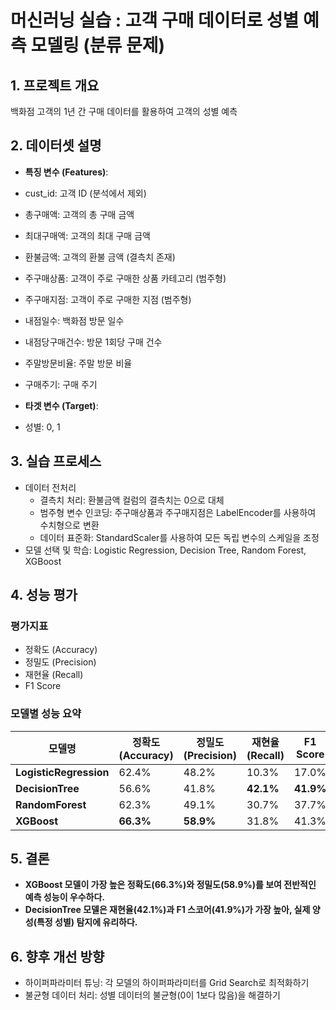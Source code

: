 # 머신러닝 실습 : 고객 구매 데이터로 성별 예측 모델링 (분류 문제)

## 1. 프로젝트 개요
백화점 고객의 1년 간 구매 데이터를 활용하여 고객의 성별 예측

## 2. 데이터셋 설명
- **특징 변수 (Features)**:
- cust_id: 고객 ID (분석에서 제외)
- 총구매액: 고객의 총 구매 금액
- 최대구매액: 고객의 최대 구매 금액
- 환불금액: 고객의 환불 금액 (결측치 존재)
- 주구매상품: 고객이 주로 구매한 상품 카테고리 (범주형)
- 주구매지점: 고객이 주로 구매한 지점 (범주형)
- 내점일수: 백화점 방문 일수
- 내점당구매건수: 방문 1회당 구매 건수
- 주말방문비율: 주말 방문 비율
- 구매주기: 구매 주기

- **타겟 변수 (Target)**:
- 성별: 0, 1

## 3. 실습 프로세스
- 데이터 전처리
    - 결측치 처리: 환불금액 컬럼의 결측치는 0으로 대체
    - 범주형 변수 인코딩: 주구매상품과 주구매지점은 LabelEncoder를 사용하여 수치형으로 변환
    - 데이터 표준화: StandardScaler를 사용하여 모든 독립 변수의 스케일을 조정
- 모델 선택 및 학습: Logistic Regression, Decision Tree, Random Forest, XGBoost

## 4. 성능 평가

### 평가지표

- 정확도 (Accuracy)  
- 정밀도 (Precision)  
- 재현율 (Recall)  
- F1 Score

### 모델별 성능 요약
| 모델명               | 정확도 (Accuracy) | 정밀도 (Precision) | 재현율 (Recall) | F1 Score |
|----------------------|-------------------|---------------------|------------------|----------|
| **LogisticRegression** | 62.4%            | 48.2%               | 10.3%            | 17.0%    |
| **DecisionTree**       | 56.6%            | 41.8%               | **42.1%**        | **41.9%** |
| **RandomForest**       | 62.3%            | 49.1%               | 30.7%            | 37.7%    |
| **XGBoost**            | **66.3%**        | **58.9%**           | 31.8%            | 41.3%    |


## 5. 결론
- **XGBoost 모델이 가장 높은 정확도(66.3%)와 정밀도(58.9%)를 보여 전반적인 예측 성능이 우수하다.**
- **DecisionTree 모델은 재현율(42.1%)과 F1 스코어(41.9%)가 가장 높아, 실제 양성(특정 성별) 탐지에 유리하다.**

## 6. 향후 개선 방향
- 하이퍼파라미터 튜닝: 각 모델의 하이퍼파라미터를 Grid Search로 최적화하기
- 불균형 데이터 처리: 성별 데이터의 불균형(0이 1보다 많음)을 해결하기
